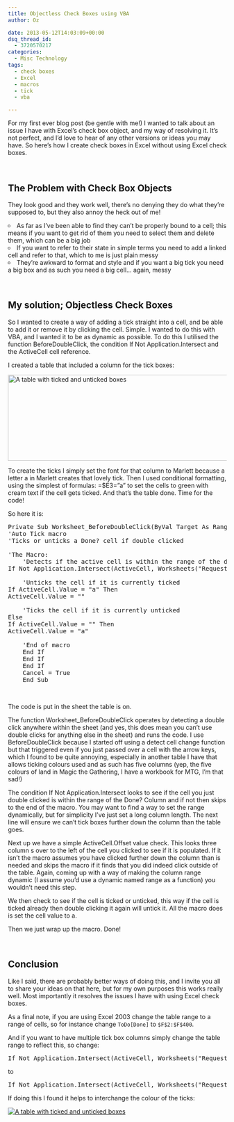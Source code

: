 ```yaml
---
title: Objectless Check Boxes using VBA
author: Oz

date: 2013-05-12T14:03:09+00:00
dsq_thread_id:
  - 3720570217
categories:
  - Misc Technology
tags:
  - check boxes
  - Excel
  - macros
  - tick
  - vba

---
```

For my first ever blog post (be gentle with me!) I wanted to talk about an issue I have with Excel’s check box object, and my way of resolving it. It’s not perfect, and I’d love to hear of any other versions or ideas you may have. So here&#8217;s how I create check boxes in Excel without using Excel check boxes.

&nbsp;

## The Problem with Check Box Objects

They look good and they work well, there’s no denying they do what they’re supposed to, but they also annoy the heck out of me!

<li style="list-style-type: circle;">
  As far as I’ve been able to find they can’t be properly bound to a cell; this means if you want to get rid of them you need to select them and delete them, which can be a big job
</li>
<li style="list-style-type: circle;">
  If you want to refer to their state in simple terms you need to add a linked cell and refer to that, which to me is just plain messy
</li>
<li style="list-style-type: circle;">
  They’re awkward to format and style and if you want a big tick you need a big box and as such you need a big cell… again, messy
</li>

&nbsp;

<span style="color: #99cc00;"><!--more--></span>

## My solution; Objectless Check Boxes

So I wanted to create a way of adding a tick straight into a cell, and be able to add it or remove it by clicking the cell. Simple. I wanted to do this with VBA, and I wanted it to be as dynamic as possible. To do this I utilised the function BeforeDoubleClick, the condition If Not Application.Intersect and the ActiveCell cell reference.

I created a table that included a column for the tick boxes:

[<img class="size-full wp-image-1061 aligncenter" title=" The table in action!" alt="A table with ticked and unticked boxes" src="../img/Table-Image_zrre67_gbdy4v.png" width="525" height="198" />][1]

To create the ticks I simply set the font for that column to Marlett because a letter a in Marlett creates that lovely tick. Then I used conditional formatting, using the simplest of formulas: =$E3=”a” to set the cells to green with cream text if the cell gets ticked. And that’s the table done. Time for the code!

So here it is:

<pre lang="vb" line="1">Private Sub Worksheet_BeforeDoubleClick(ByVal Target As Range, Cancel As Boolean)
'Auto Tick macro
'Ticks or unticks a Done? cell if double clicked

'The Macro:
    'Detects if the active cell is within the range of the desired columns and only continues if it is
If Not Application.Intersect(ActiveCell, Worksheets("Requests").Range("RequestData[Done]")) Is Nothing Then

    'Unticks the cell if it is currently ticked
If ActiveCell.Value = "a" Then
ActiveCell.Value = ""

    'Ticks the cell if it is currently unticked
Else
If ActiveCell.Value = "" Then
ActiveCell.Value = "a"

    'End of macro
    End If
    End If
    End If
    Cancel = True
    End Sub</pre>

&nbsp;

The code is put in the sheet the table is on.

The function Worksheet_BeforeDoubleClick operates by detecting a double click anywhere within the sheet (and yes, this does mean you can’t use double clicks for anything else in the sheet) and runs the code. I use BeforeDoubleClick because I started off using a detect cell change function but that triggered even if you just passed over a cell with the arrow keys, which I found to be quite annoying, especially in another table I have that allows ticking colours used and as such has five columns (yep, the five colours of land in Magic the Gathering, I have a workbook for MTG, I’m that sad!)

The condition If Not Application.Intersect looks to see if the cell you just double clicked is within the range of the Done? Column and if not then skips to the end of the macro. You may want to find a way to set the range dynamically, but for simplicity I’ve just set a long column length. The next line will ensure we can’t tick boxes further down the column than the table goes.

Next up we have a simple ActiveCell.Offset value check. This looks three column s over to the left of the cell you clicked to see if it is populated. If it isn’t the macro assumes you have clicked further down the column than is needed and skips the macro if it finds that you did indeed click outside of the table. Again, coming up with a way of making the column range dynamic (I assume you’d use a dynamic named range as a function) you wouldn’t need this step.

We then check to see if the cell is ticked or unticked, this way if the cell is ticked already then double clicking it again will untick it. All the macro does is set the cell value to a.

Then we just wrap up the macro. Done!

&nbsp;

## Conclusion

Like I said, there are probably better ways of doing this, and I invite you all to share your ideas on that here, but for my own purposes this works really well. Most importantly it resolves the issues I have with using Excel check boxes.

As a final note, if you are using Excel 2003 change the table range to a range of cells, so for instance change `ToDo[Done]` to `$F$2:$F$400`.

And if you want to have multiple tick box columns simply change the table range to reflect this, so change:

<pre lang="vb" line="1">If Not Application.Intersect(ActiveCell, Worksheets("Requests").Range("RequestData[Done]")) Is Nothing Then</pre>

to

<pre lang="vb" line="1">If Not Application.Intersect(ActiveCell, Worksheets("Requests").Range("RequestData[Started]:RequestData[Done]")) Is Nothing Then</pre>

If doing this I found it helps to interchange the colour of the ticks:

[<img class="size-full wp-image-1061 aligncenter" title=" The table in action!" alt="A table with ticked and unticked boxes" src="../img/Table-Image_zrre67_gbdy4v.png" />][1]

&nbsp;

&nbsp;

 [1]: ../img/Table-Image_zrre67_gbdy4v.png